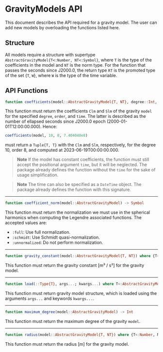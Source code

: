 # GravityModels API

This document describes the API required for a gravity model. The user can add new models by
overloading the functions listed here.

## Structure

All models require a structure with supertype `AbstractGravityModel{T<:Number, NT<:Symbol}`, where `T`
is the type of the coefficients in the model and `NT` is the norm type. For the function that passes 
the seconds since J2000.0, the return type `RT` is the promoted type of the set {`T`, `W`}, where 
`W` is the type of the time variable.

## API Functions

```julia
function coefficients(model::AbstractGravityModel{T, NT}, degree::Int, order::Int, time::Number) where {T<:Number, NT<:Val} -> T, T
```

This function must return the coefficients `Clm` and `Slm` of the gravity `model` for the
specified `degree`, `order`, and `time`. The latter is described as the number of ellapsed
seconds since J2000.0 epoch (2000-01-01T12:00:00.000). Hence:

```julia
coefficients(model, 10, 8, 7.404048e8)
```

must return a `Tuple{T, T}` with the `Clm` and `Slm`, respectively, for the degree 10, order
8, and computed at 2023-06-19T00:00:00.000.

> **Note**
> If the model has constant coefficients, the function must still accept the positional
> argument `time`, but it will be neglected. The package already defines the function
> without the `time` for the sake of usage simplification.

> **Note**
> The time can also be specified as a `DateTime` object. The package already defines the
> function with this signature.

---

```julia
function coefficient_norm(model::AbstractGravityModel) -> Symbol
```

This function must return the normalization we must use in the spherical harmonics when
computing the Legendre associated functions. The accepted values are:

- `:full`: Use full normalization.
- `:schmidt`: Use Schmidt quasi-normalization.
- `:unnormalized`: Do not perform normalization.

---

```julia
function gravity_constant(model::AbstractGravityModel{T, NT}) where {T<:Number, NT<:Val} -> T
```

This function must return the gravity constant [m³ / s²] for the gravity model.

---

```julia
function load(::Type{T}, args...; kwargs...) where T<:AbstractGravityModel -> T
```

This function must return gravity model structure, which is loaded using the arguments
`args...` and keywords `kwargs...`.

---

```julia
function maximum_degree(model::AbstractGravityModel) -> Int
```

This function must return the maximum degree of the gravity `model`.

---

```julia
function radius(model::AbstractGravityModel{T, NT}) where {T<:Number, NT<:Val} -> T
```

This function must return the radius [m] for the gravity model.
